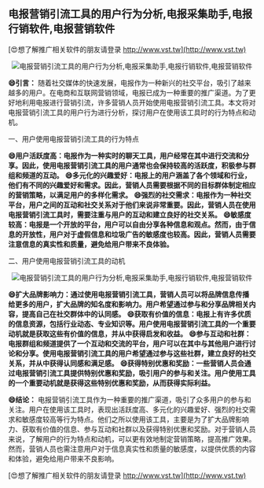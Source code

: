 ## **电报营销引流工具的用户行为分析,电报采集助手,电报行销软件,电报营销软件**

[😍想了解推广相关软件的朋友请登录 http://www.vst.tw](http://www.vst.tw)

 <center><img src="https://vst.tw/MP4/tuiguang/png/1.png" alt="电报营销引流工具的用户行为分析,电报采集助手,电报行销软件,电报营销软件"></center>

**😄引言：**
随着社交媒体的快速发展，电报作为一种新兴的社交平台，吸引了越来越多的用户。在电商和互联网营销领域，电报已成为一种重要的推广渠道。为了更好地利用电报进行营销引流，许多营销人员开始使用电报营销引流工具。本文将对电报营销引流工具的用户行为进行分析，探讨用户在使用该工具时的行为特点和动机。

一、用户使用电报营销引流工具的行为特点

**😄用户活跃度高：电报作为一种实时的聊天工具，用户经常在其中进行交流和分享。因此，使用电报营销引流工具的用户通常也会保持较高的活跃度，积极参与群组和频道的互动。**
**😄多元化的兴趣爱好：电报上的用户涵盖了各个领域和行业，他们有不同的兴趣爱好和需求。因此，营销人员需要根据不同的目标群体制定相应的营销策略，以满足用户的多样化需求。**
**😄强烈的社交需求：电报作为一种社交平台，用户之间的互动和社交关系对于他们来说非常重要。因此，营销人员在使用电报营销引流工具时，需要注重与用户的互动和建立良好的社交关系。**
**😄敏感度较高：电报是一个开放的平台，用户可以自由分享各种信息和观点。然而，由于信息的开放性，用户对于虚假信息和垃圾广告的敏感度也较高。因此，营销人员需要注意信息的真实性和质量，避免给用户带来不良体验。**

二、用户使用电报营销引流工具的动机

 <center><img src="https://vst.tw/MP4/tuiguang/png/7.png" alt="电报营销引流工具的用户行为分析,电报采集助手,电报行销软件,电报营销软件"></center>

**😄扩大品牌影响力：通过使用电报营销引流工具，营销人员可以将品牌信息传播给更多的用户，扩大品牌的知名度和影响力。用户希望通过参与和分享品牌相关内容，提高自己在社交群体中的认同感。**
**😄获取有价值的信息：电报上有许多优质的信息资源，包括行业动态、专业知识等。用户使用电报营销引流工具的一个重要动机就是获取这些有价值的信息，并从中获得启发和收益。**
**😄参与互动和社群：电报群组和频道提供了一个互动和交流的平台，用户可以在其中与其他用户进行讨论和分享。使用电报营销引流工具的用户希望通过参与这些社群，建立良好的社交关系，并从中获得认同感和满足感。**
**😄获得特别优惠和奖励：一些营销人员会通过电报营销引流工具提供特别优惠和奖励，吸引用户的参与和关注。用户使用工具的一个重要动机就是获得这些特别优惠和奖励，从而获得实际利益。**

**😄结论：**
电报营销引流工具作为一种重要的推广渠道，吸引了众多用户的参与和关注。用户在使用该工具时，表现出活跃度高、多元化的兴趣爱好、强烈的社交需求和敏感度较高等行为特点。他们之所以使用该工具，主要是为了扩大品牌影响力、获取有价值的信息、参与互动和社群以及获得特别优惠和奖励。对于营销人员来说，了解用户的行为特点和动机，可以更有效地制定营销策略，提高推广效果。然而，营销人员也需注意用户对于信息真实性和质量的敏感度，以提供优质的内容和体验，避免给用户带来不良影响。

[😍想了解推广相关软件的朋友请登录 http://www.vst.tw](http://www.vst.tw)



